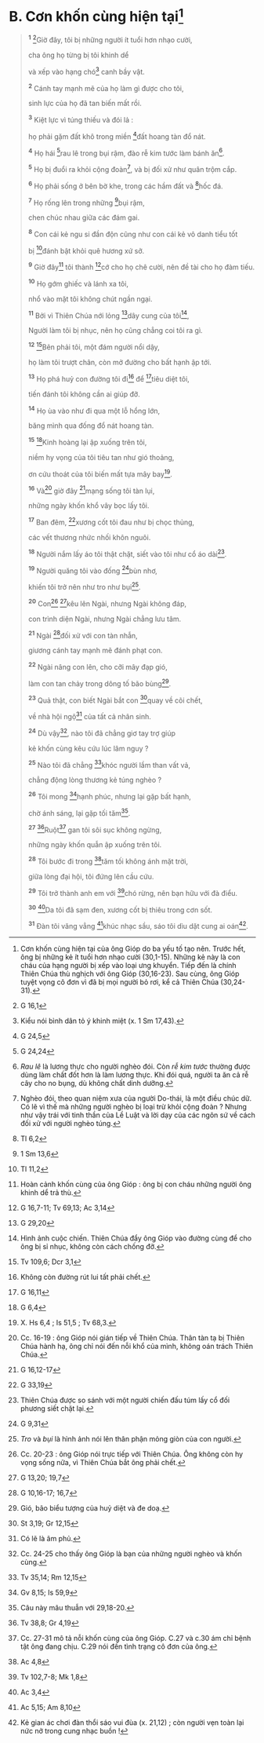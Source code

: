 # B. Cơn khốn cùng hiện tại[^1-1177c7fd-9366-4ec4-9440-492125e727f6]

> <sup><b>1</b></sup> [^1@-1177c7fd-9366-4ec4-9440-492125e727f6]Giờ đây, tôi bị những người ít tuổi hơn nhạo cười,
>
> cha ông họ từng bị tôi khinh dể
>
> và xếp vào hạng chó[^2-1177c7fd-9366-4ec4-9440-492125e727f6] canh bầy vật.
>
> <sup><b>2</b></sup> Cánh tay mạnh mẽ của họ làm gì được cho tôi,
>
> sinh lực của họ đã tan biến mất rồi.
>
> <sup><b>3</b></sup> Kiệt lực vì túng thiếu và đói lả :
>
> họ phải gặm đất khô trong miền [^2@-1177c7fd-9366-4ec4-9440-492125e727f6]đất hoang tàn đổ nát.
>
> <sup><b>4</b></sup> Họ hái [^3@-1177c7fd-9366-4ec4-9440-492125e727f6]rau lê trong bụi rậm, đào rễ kim tước làm bánh ăn[^3-1177c7fd-9366-4ec4-9440-492125e727f6].
>
> <sup><b>5</b></sup> Họ bị đuổi ra khỏi cộng đoàn[^4-1177c7fd-9366-4ec4-9440-492125e727f6], và bị đối xử như quân trộm cắp.
>
> <sup><b>6</b></sup> Họ phải sống ở bên bờ khe, trong các hầm đất và [^4@-1177c7fd-9366-4ec4-9440-492125e727f6]hốc đá.
>
> <sup><b>7</b></sup> Họ rống lên trong những [^5@-1177c7fd-9366-4ec4-9440-492125e727f6]bụi rậm,
>
> chen chúc nhau giữa các đám gai.
>
> <sup><b>8</b></sup> Con cái kẻ ngu si đần độn cũng như con cái kẻ vô danh tiểu tốt
>
> bị [^6@-1177c7fd-9366-4ec4-9440-492125e727f6]đánh bật khỏi quê hương xứ sở.
>
> <sup><b>9</b></sup> Giờ đây[^5-1177c7fd-9366-4ec4-9440-492125e727f6] tôi thành [^7@-1177c7fd-9366-4ec4-9440-492125e727f6]cớ cho họ chê cười, nên đề tài cho họ đàm tiếu.
>
> <sup><b>10</b></sup> Họ gớm ghiếc và lánh xa tôi,
>
> nhổ vào mặt tôi không chút ngần ngại.
>
> <sup><b>11</b></sup> Bởi vì Thiên Chúa nới lỏng [^8@-1177c7fd-9366-4ec4-9440-492125e727f6]dây cung của tôi[^6-1177c7fd-9366-4ec4-9440-492125e727f6],
>
> Người làm tôi bị nhục, nên họ cũng chẳng coi tôi ra gì.
>
> <sup><b>12</b></sup> [^9@-1177c7fd-9366-4ec4-9440-492125e727f6]Bên phải tôi, một đám người nổi dậy,
>
> họ làm tôi trượt chân, còn mở đường cho bất hạnh ập tới.
>
> <sup><b>13</b></sup> Họ phá huỷ con đường tôi đi[^7-1177c7fd-9366-4ec4-9440-492125e727f6] để [^10@-1177c7fd-9366-4ec4-9440-492125e727f6]tiêu diệt tôi,
>
> tiến đánh tôi không cần ai giúp đỡ.
>
> <sup><b>14</b></sup> Họ ùa vào như đi qua một lỗ hổng lớn,
>
> băng mình qua đống đổ nát hoang tàn.
>
> <sup><b>15</b></sup> [^11@-1177c7fd-9366-4ec4-9440-492125e727f6]Kinh hoàng lại ập xuống trên tôi,
>
> niềm hy vọng của tôi tiêu tan như gió thoảng,
>
> ơn cứu thoát của tôi biến mất tựa mây bay[^8-1177c7fd-9366-4ec4-9440-492125e727f6].
>
> <sup><b>16</b></sup> Và[^9-1177c7fd-9366-4ec4-9440-492125e727f6] giờ đây [^12@-1177c7fd-9366-4ec4-9440-492125e727f6]mạng sống tôi tàn lụi,
>
> những ngày khốn khổ vây bọc lấy tôi.
>
> <sup><b>17</b></sup> Ban đêm, [^13@-1177c7fd-9366-4ec4-9440-492125e727f6]xương cốt tôi đau như bị chọc thủng,
>
> các vết thương nhức nhối khôn nguôi.
>
> <sup><b>18</b></sup> Người nắm lấy áo tôi thật chặt, siết vào tôi như cổ áo dài[^10-1177c7fd-9366-4ec4-9440-492125e727f6].
>
> <sup><b>19</b></sup> Người quăng tôi vào đống [^14@-1177c7fd-9366-4ec4-9440-492125e727f6]bùn nhơ,
>
> khiến tôi trở nên như tro như bụi[^11-1177c7fd-9366-4ec4-9440-492125e727f6].
>
> <sup><b>20</b></sup> Con[^12-1177c7fd-9366-4ec4-9440-492125e727f6] [^15@-1177c7fd-9366-4ec4-9440-492125e727f6]kêu lên Ngài, nhưng Ngài không đáp,
>
> con trình diện Ngài, nhưng Ngài chẳng lưu tâm.
>
> <sup><b>21</b></sup> Ngài [^16@-1177c7fd-9366-4ec4-9440-492125e727f6]đối xử với con tàn nhẫn,
>
> giương cánh tay mạnh mẽ đánh phạt con.
>
> <sup><b>22</b></sup> Ngài nâng con lên, cho cỡi mây đạp gió,
>
> làm con tan chảy trong dông tố bão bùng[^13-1177c7fd-9366-4ec4-9440-492125e727f6].
>
> <sup><b>23</b></sup> Quả thật, con biết Ngài bắt con [^17@-1177c7fd-9366-4ec4-9440-492125e727f6]quay về cõi chết,
>
> về nhà hội ngộ[^14-1177c7fd-9366-4ec4-9440-492125e727f6] của tất cả nhân sinh.
>
> <sup><b>24</b></sup> Dù vậy[^15-1177c7fd-9366-4ec4-9440-492125e727f6], nào tôi đã chẳng giơ tay trợ giúp
>
> kẻ khốn cùng kêu cứu lúc lâm nguy ?
>
> <sup><b>25</b></sup> Nào tôi đã chẳng [^18@-1177c7fd-9366-4ec4-9440-492125e727f6]khóc người lầm than vất vả,
>
> chẳng động lòng thương kẻ túng nghèo ?
>
> <sup><b>26</b></sup> Tôi mong [^19@-1177c7fd-9366-4ec4-9440-492125e727f6]hạnh phúc, nhưng lại gặp bất hạnh,
>
> chờ ánh sáng, lại gặp tối tăm[^16-1177c7fd-9366-4ec4-9440-492125e727f6].
>
> <sup><b>27</b></sup> [^20@-1177c7fd-9366-4ec4-9440-492125e727f6]Ruột[^17-1177c7fd-9366-4ec4-9440-492125e727f6] gan tôi sôi sục không ngừng,
>
> những ngày khốn quẫn ập xuống trên tôi.
>
> <sup><b>28</b></sup> Tôi bước đi trong [^21@-1177c7fd-9366-4ec4-9440-492125e727f6]tăm tối không ánh mặt trời,
>
> giữa lòng đại hội, tôi đứng lên cầu cứu.
>
> <sup><b>29</b></sup> Tôi trở thành anh em với [^22@-1177c7fd-9366-4ec4-9440-492125e727f6]chó rừng, nên bạn hữu với đà điểu.
>
> <sup><b>30</b></sup> [^23@-1177c7fd-9366-4ec4-9440-492125e727f6]Da tôi đã sạm đen, xương cốt bị thiêu trong cơn sốt.
>
> <sup><b>31</b></sup> Đàn tôi văng vẳng [^24@-1177c7fd-9366-4ec4-9440-492125e727f6]khúc nhạc sầu, sáo tôi dìu dặt cung ai oán[^18-1177c7fd-9366-4ec4-9440-492125e727f6].

[^1-1177c7fd-9366-4ec4-9440-492125e727f6]: Cơn khốn cùng hiện tại của ông Gióp do ba yếu tố tạo nên. Trước hết, ông bị những kẻ ít tuổi hơn nhạo cười (30,1-15). Những kẻ này là con cháu của hạng người bị xếp vào loại ưng khuyển. Tiếp đến là chính Thiên Chúa thù nghịch với ông Gióp (30,16-23). Sau cùng, ông Gióp tuyệt vọng cô đơn vì đã bị mọi người bỏ rơi, kể cả Thiên Chúa (30,24-31).

[^2-1177c7fd-9366-4ec4-9440-492125e727f6]: Kiểu nói bình dân tỏ ý khinh miệt (x. 1 Sm 17,43).

[^3-1177c7fd-9366-4ec4-9440-492125e727f6]: _Rau lê_ là lương thực cho người nghèo đói. Còn _rễ kim tước_ thường được dùng làm chất đốt hơn là làm lương thực. Khi đói quá, người ta ăn cả rễ cây cho no bụng, dù không chất dinh dưỡng.

[^4-1177c7fd-9366-4ec4-9440-492125e727f6]: Nghèo đói, theo quan niệm xưa của người Do-thái, là một điều chúc dữ. Có lẽ vì thế mà những người nghèo bị loại trừ khỏi cộng đoàn ? Nhưng như vậy trái với tinh thần của Lề Luật và lời dạy của các ngôn sứ về cách đối xử với người nghèo túng.

[^5-1177c7fd-9366-4ec4-9440-492125e727f6]: Hoàn cảnh khốn cùng của ông Gióp : ông bị con cháu những người ông khinh dể trả thù.

[^6-1177c7fd-9366-4ec4-9440-492125e727f6]: Hình ảnh cuộc chiến. Thiên Chúa đẩy ông Gióp vào đường cùng để cho ông bị sỉ nhục, không còn cách chống đỡ.

[^7-1177c7fd-9366-4ec4-9440-492125e727f6]: Không còn đường rút lui tất phải chết.

[^8-1177c7fd-9366-4ec4-9440-492125e727f6]: X. Hs 6,4 ; Is 51,5 ; Tv 68,3.

[^9-1177c7fd-9366-4ec4-9440-492125e727f6]: Cc. 16-19 : ông Gióp nói gián tiếp về Thiên Chúa. Thân tàn tạ bị Thiên Chúa hành hạ, ông chỉ nói đến nỗi khổ của mình, không oán trách Thiên Chúa.

[^10-1177c7fd-9366-4ec4-9440-492125e727f6]: Thiên Chúa được so sánh với một người chiến đấu túm lấy cổ đối phương siết chặt lại.

[^11-1177c7fd-9366-4ec4-9440-492125e727f6]: _Tro_ và _bụi_ là hình ảnh nói lên thân phận mỏng giòn của con người.

[^12-1177c7fd-9366-4ec4-9440-492125e727f6]: Cc. 20-23 : ông Gióp nói trực tiếp với Thiên Chúa. Ông không còn hy vọng sống nữa, vì Thiên Chúa bắt ông phải chết.

[^13-1177c7fd-9366-4ec4-9440-492125e727f6]: Gió, bão biểu tượng của huỷ diệt và đe doạ.

[^14-1177c7fd-9366-4ec4-9440-492125e727f6]: Có lẽ là âm phủ.

[^15-1177c7fd-9366-4ec4-9440-492125e727f6]: Cc. 24-25 cho thấy ông Gióp là bạn của những người nghèo và khốn cùng.

[^16-1177c7fd-9366-4ec4-9440-492125e727f6]: Câu này mâu thuẫn với 29,18-20.

[^17-1177c7fd-9366-4ec4-9440-492125e727f6]: Cc. 27-31 mô tả nỗi khốn cùng của ông Gióp. C.27 và c.30 ám chỉ bệnh tật ông đang chịu. C.29 nói đến tình trạng cô đơn của ông.

[^18-1177c7fd-9366-4ec4-9440-492125e727f6]: Kẻ gian ác chơi đàn thổi sáo vui đùa (x. 21,12) ; còn người vẹn toàn lại nức nở trong cung nhạc buồn !

[^1@-1177c7fd-9366-4ec4-9440-492125e727f6]: G 16,1

[^2@-1177c7fd-9366-4ec4-9440-492125e727f6]: G 24,5

[^3@-1177c7fd-9366-4ec4-9440-492125e727f6]: G 24,24

[^4@-1177c7fd-9366-4ec4-9440-492125e727f6]: Tl 6,2

[^5@-1177c7fd-9366-4ec4-9440-492125e727f6]: 1 Sm 13,6

[^6@-1177c7fd-9366-4ec4-9440-492125e727f6]: Tl 11,2

[^7@-1177c7fd-9366-4ec4-9440-492125e727f6]: G 16,7-11; Tv 69,13; Ac 3,14

[^8@-1177c7fd-9366-4ec4-9440-492125e727f6]: G 29,20

[^9@-1177c7fd-9366-4ec4-9440-492125e727f6]: Tv 109,6; Dcr 3,1

[^10@-1177c7fd-9366-4ec4-9440-492125e727f6]: G 16,11

[^11@-1177c7fd-9366-4ec4-9440-492125e727f6]: G 6,4

[^12@-1177c7fd-9366-4ec4-9440-492125e727f6]: G 16,12-17

[^13@-1177c7fd-9366-4ec4-9440-492125e727f6]: G 33,19

[^14@-1177c7fd-9366-4ec4-9440-492125e727f6]: G 9,31

[^15@-1177c7fd-9366-4ec4-9440-492125e727f6]: G 13,20; 19,7

[^16@-1177c7fd-9366-4ec4-9440-492125e727f6]: G 10,16-17; 16,7

[^17@-1177c7fd-9366-4ec4-9440-492125e727f6]: St 3,19; Gr 12,15

[^18@-1177c7fd-9366-4ec4-9440-492125e727f6]: Tv 35,14; Rm 12,15

[^19@-1177c7fd-9366-4ec4-9440-492125e727f6]: Gv 8,15; Is 59,9

[^20@-1177c7fd-9366-4ec4-9440-492125e727f6]: Tv 38,8; Gr 4,19

[^21@-1177c7fd-9366-4ec4-9440-492125e727f6]: Ac 4,8

[^22@-1177c7fd-9366-4ec4-9440-492125e727f6]: Tv 102,7-8; Mk 1,8

[^23@-1177c7fd-9366-4ec4-9440-492125e727f6]: Ac 3,4

[^24@-1177c7fd-9366-4ec4-9440-492125e727f6]: Ac 5,15; Am 8,10

